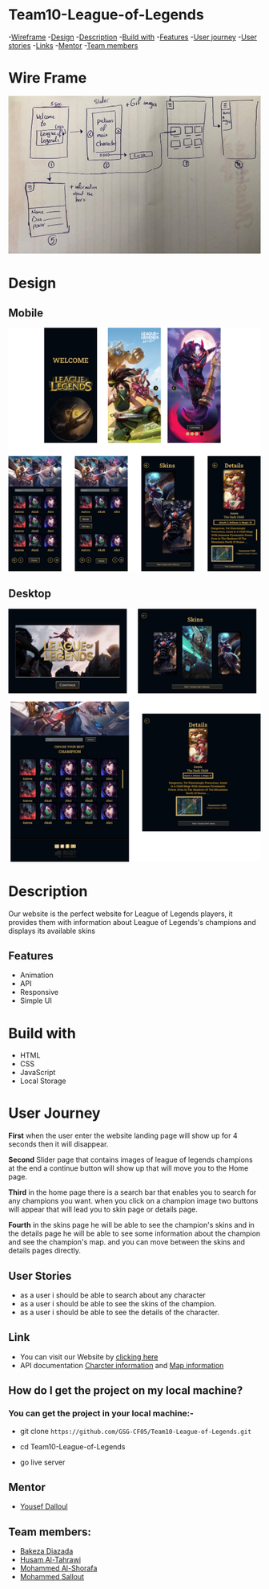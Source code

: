 # Team10-League-of-Legends

-[Wireframe](#wireFrame)
-[Design](#design)
-[Description](#description)
-[Build with](#buildWith)
-[Features](#features)
-[User journey](#userJourney)
-[User stories](#userStories)
-[Links](#links)
-[Mentor](#mentor)
-[Team members](#teamMember)
# Wire Frame <span id="wireFrame"> </span>

![](image/WireFrame.jpeg)
# Design <span id="design"> </span>
## Mobile 
![](image/Phone.png)
## Desktop 
![](image/Desktop.png)

# Description <span id="description"> </span>
Our website is the perfect website for League of Legends players, it provides them with information about League of Legends's champions and displays its available skins


## Features <span id="features"> </span>
- Animation
- API
- Responsive 
- Simple UI
# Build with <span id="buildWith"> </span>
- HTML
- CSS
- JavaScript
- Local Storage

# User Journey <span id="userJourney"> </span>
**First** when the user enter the website landing page will show up for 4 seconds then it will disappear.

**Second** Slider page that contains images of league of legends champions at the end a continue button will show up that will move you to the Home page.

**Third** in the home page there is a search bar that enables you to search for any champions you want. when you click on a champion image two buttons will appear that will lead you to skin page or details page.

**Fourth** in the skins page he will be able to see the champion's skins and in the details page he will be able to see some information about the champion and see the champion's map. and you can move between the skins and details pages directly.

## User Stories <span id="userStories"> </span>
* as a user i should be able to search about any character
* as a user i should be able to see the skins of the champion. 
* as a user i should be able to see the details of the character. 


## Link <span id="link"> </span>
- You can visit our Website by [clicking here]()
- API documentation [Charcter information](http://ddragon.leagueoflegends.com/cdn/12.5.1/data/en_US/champion.json) and 
[Map information](https://static.developer.riotgames.com/docs/lol/maps.json)
## How do I get the project on my local machine?
### You can get the project in your local machine:-

- git clone `https://github.com/GSG-CF05/Team10-League-of-Legends.git`

- cd Team10-League-of-Legends
- go live server

## Mentor <span id="mentor"> </span>
- [Yousef Dalloul](https://github.com/Yousef-Dall)
## Team members: <span id="teamMember"> </span>
- [Bakeza Diazada](https://github.com/Bakeza)
- [Husam Al-Tahrawi](https://github.com/htahrawi)
- [Mohammed Al-Shorafa](https://github.com/mohmmed23)
- [Mohammed Sallout](https://github.com/MzSalout)